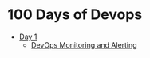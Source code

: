 # 100 Days of Devops

- [Day 1](https://faun.pub/100-days-of-devops-day-1-introduction-to-cloudwatch-metrics-b04be36307a8)
    - [DevOps Monitoring and Alerting](./docs/day1)
